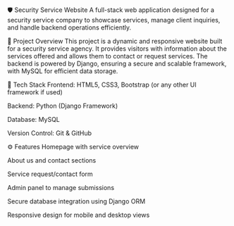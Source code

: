 🛡️ Security Service Website
A full-stack web application designed for a security service company to showcase services, manage client inquiries, and handle backend operations efficiently.

🚀 Project Overview
This project is a dynamic and responsive website built for a security service agency. It provides visitors with information about the services offered and allows them to contact or request services. The backend is powered by Django, ensuring a secure and scalable framework, with MySQL for efficient data storage.

🧰 Tech Stack
Frontend: HTML5, CSS3, Bootstrap (or any other UI framework if used)

Backend: Python (Django Framework)

Database: MySQL

Version Control: Git & GitHub

⚙️ Features
Homepage with service overview

About us and contact sections

Service request/contact form

Admin panel to manage submissions

Secure database integration using Django ORM

Responsive design for mobile and desktop views

